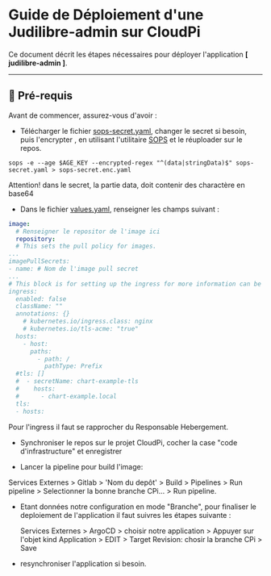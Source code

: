 # Guide de Déploiement d'une Judilibre-admin sur CloudPi

Ce document décrit les étapes nécessaires pour déployer l'application **[ judilibre-admin ]**.

---

## 📂 Pré-requis

Avant de commencer, assurez-vous d'avoir :
- Télécharger le fichier [sops-secret.yaml](helm/templates/secret-sops.yaml), changer le secret si besoin, puis l'encrypter , en utilisant l'utilitaire [SOPS](https://github.com/getsops/sops) et le réuploader sur le repos.

```shell
sops -e --age $AGE_KEY --encrypted-regex "^(data|stringData)$" sops-secret.yaml > sops-secret.enc.yaml
```
 Attention! dans le secret, la partie data, doit contenir des charactère en base64

- Dans le fichier [values.yaml](helm/values.yaml), renseigner les champs suivant :

```yaml
image:
  # Renseigner le repositor de l'image ici
  repository: 
  # This sets the pull policy for images.
...
imagePullSecrets:
- name: # Nom de l'image pull secret
...
# This block is for setting up the ingress for more information can be found here: https://kubernetes.io/docs/concepts/services-networking/ingress/
ingress:
  enabled: false
  className: ""
  annotations: {}
    # kubernetes.io/ingress.class: nginx
    # kubernetes.io/tls-acme: "true"
  hosts:
    - host:
      paths:
        - path: /
          pathType: Prefix
  #tls: []
  #  - secretName: chart-example-tls
  #    hosts:
  #      - chart-example.local
  tls:
  - hosts: 
```
Pour l'ingress il faut se rapprocher du Responsable Hebergement.

- Synchroniser le repos sur le projet CloudPi, cocher la case "code d'infrastructure" et enregistrer

- Lancer la pipeline pour build l'image:

 Services Externes > Gitlab > 'Nom du depôt' > Build > Pipelines > Run pipeline > Selectionner la bonne branche CPi... > Run pipeline.

- Etant données notre configuration en mode "Branche", pour finaliser le deploiement de l'application il faut suivres les étapes suivante :

  Services Externes > ArgoCD > choisir notre application > Appuyer sur l'objet kind Application > EDIT > Target Revision: chosir la branche CPi > Save

- resynchroniser l'application si besoin.


